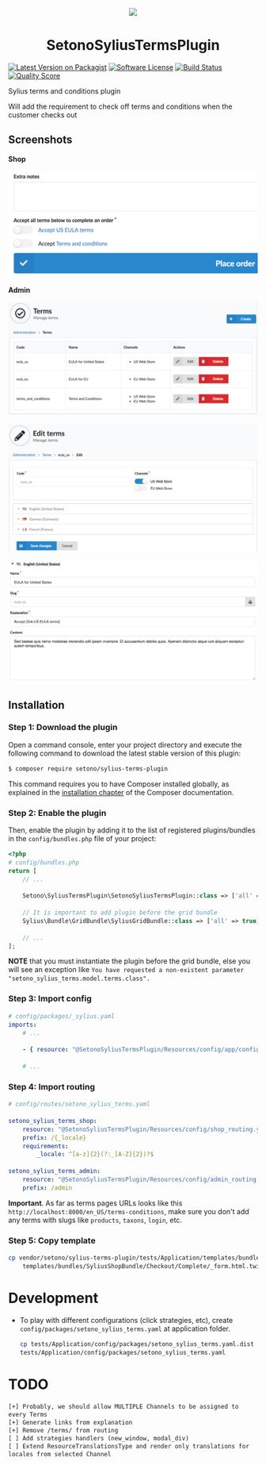 <p align="center">
    <a href="https://sylius.com" target="_blank">
        <img src="https://demo.sylius.com/assets/shop/img/logo.png" />
    </a>
</p>

<h1 align="center">SetonoSyliusTermsPlugin</h1>

<p align="center">

[![Latest Version on Packagist][ico-version]][link-packagist]
[![Software License][ico-license]](LICENSE)
[![Build Status][ico-travis]][link-travis]
[![Quality Score][ico-code-quality]][link-code-quality]

Sylius terms and conditions plugin

Will add the requirement to check off terms and conditions when the customer checks out

</p>

## Screenshots

**Shop**

![Screenshot showing shop checkout complete page](docs/images/shop-checkout-complete.png)

**Admin**

![Screenshot showing admin terms index page](docs/images/admin-terms-index.png)

![Screenshot showing admin terms update page](docs/images/admin-terms-update.png)

![Screenshot showing admin terms translation update page](docs/images/admin-terms-update-translation.png)

## Installation

### Step 1: Download the plugin

Open a command console, enter your project directory and execute the following command to download the latest stable version of this plugin:

```bash
$ composer require setono/sylius-terms-plugin
```

This command requires you to have Composer installed globally, as explained in the [installation chapter](https://getcomposer.org/doc/00-intro.md) of the Composer documentation.


### Step 2: Enable the plugin

Then, enable the plugin by adding it to the list of registered plugins/bundles
in the `config/bundles.php` file of your project:

```php
<?php
# config/bundles.php
return [
    // ...
    
    Setono\SyliusTermsPlugin\SetonoSyliusTermsPlugin::class => ['all' => true],
    
    // It is important to add plugin before the grid bundle
    Sylius\Bundle\GridBundle\SyliusGridBundle::class => ['all' => true],
    
    // ...
];
```

**NOTE** that you must instantiate the plugin before the grid bundle, else you will see an exception like `You have requested a non-existent parameter "setono_sylius_terms.model.terms.class".`

### Step 3: Import config
```yaml
# config/packages/_sylius.yaml
imports:
    # ...
    
    - { resource: "@SetonoSyliusTermsPlugin/Resources/config/app/config.yaml" }
    
    # ...
```

### Step 4: Import routing

```yaml
# config/routes/setono_sylius_terms.yaml

setono_sylius_terms_shop:
    resource: "@SetonoSyliusTermsPlugin/Resources/config/shop_routing.yaml"
    prefix: /{_locale}
    requirements:
        _locale: ^[a-z]{2}(?:_[A-Z]{2})?$

setono_sylius_terms_admin:
    resource: "@SetonoSyliusTermsPlugin/Resources/config/admin_routing.yaml"
    prefix: /admin
```

**Important**. As far as terms pages URLs looks like this
`http://localhost:8000/en_US/terms-conditions`, make sure you don't add
any terms with slugs like `products`, `taxons`, `login`, etc.

### Step 5: Copy template

```bash
cp vendor/setono/sylius-terms-plugin/tests/Application/templates/bundles/SyliusShopBundle/Checkout/Complete/_form.html.twig \
    templates/bundles/SyliusShopBundle/Checkout/Complete/_form.html.twig
```

# Development

* To play with different configurations (click strategies, etc),
  create `config/packages/setono_sylius_terms.yaml` at application folder.

  ```bash
  cp tests/Application/config/packages/setono_sylius_terms.yaml.dist \
  tests/Application/config/packages/setono_sylius_terms.yaml
  ```

# TODO

    [+] Probably, we should allow MULTIPLE Channels to be assigned to every Terms
    [+] Generate links from explanation
    [+] Remove /terms/ from routing
    [ ] Add strategies handlers (new_window, modal_div)
    [ ] Extend ResourceTranslationsType and render only translations for locales from selected Channel

[ico-version]: https://img.shields.io/packagist/v/setono/sylius-terms-plugin.svg?style=flat-square
[ico-license]: https://img.shields.io/badge/license-MIT-brightgreen.svg?style=flat-square
[ico-travis]: https://travis-ci.com/Setono/SyliusTermsPlugin.svg?branch=master
[ico-code-quality]: https://img.shields.io/scrutinizer/g/Setono/SyliusTermsPlugin.svg?style=flat-square

[link-packagist]: https://packagist.org/packages/setono/sylius-terms-plugin
[link-travis]: https://travis-ci.com/Setono/SyliusTermsPlugin
[link-code-quality]: https://scrutinizer-ci.com/g/Setono/SyliusTermsPlugin
